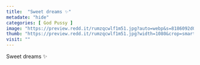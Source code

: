 ```yaml
---
title:  "Sweet dreams ✨"
metadate: "hide"
categories: [ God Pussy ]
image: "https://preview.redd.it/rumzqcwlf1m51.jpg?auto=webp&s=8186092d018c3846f290723123e6297c6114622a"
thumb: "https://preview.redd.it/rumzqcwlf1m51.jpg?width=1080&crop=smart&auto=webp&s=ce62315f6b391bc92b79b097582b0f5eb0b25092"
visit: ""
---
```

Sweet dreams ✨
